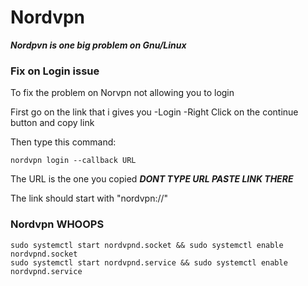 # Nordvpn


***Nordpvn is one big problem on Gnu/Linux***

### Fix on Login issue

To fix the problem on Norvpn not allowing you to login

First go on the link that i gives you
-Login
-Right Click on the continue button and copy link

Then type this command:

`nordvpn login --callback URL` 
  
  The URL is the one you copied
***DONT TYPE URL PASTE LINK THERE***

The link should start with "nordvpn://"


  ### Nordvpn WHOOPS
  ```
sudo systemctl start nordvpnd.socket && sudo systemctl enable nordvpnd.socket
sudo systemctl start nordvpnd.service && sudo systemctl enable nordvpnd.service
```
